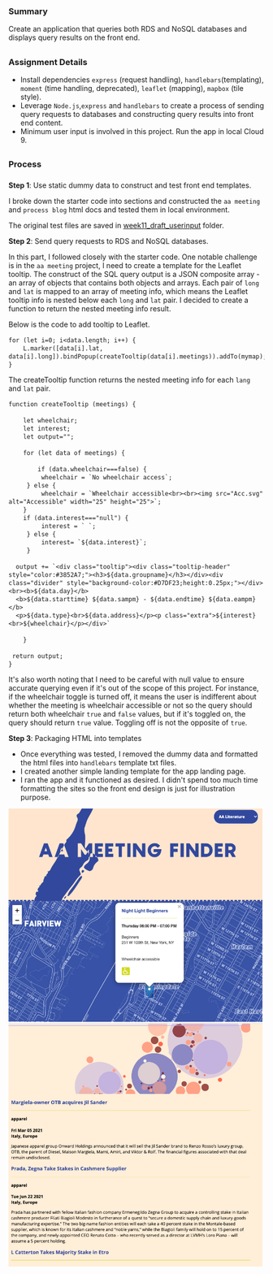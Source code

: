 ### Summary
Create an application that queries both RDS and NoSQL databases and displays query results on the front end.
##
### Assignment Details
- Install dependencies `express` (request handling), `handlebars`(templating), `moment` (time handling, deprecated), `leaflet` (mapping), `mapbox` (tile style). 
- Leverage `Node.js`,`express` and `handlebars` to create a process of sending query requests to databases and constructing query results into front end content.
- Minimum user input is involved in this project. Run the app in local Cloud 9. 


##
### Process
###
**Step 1**: Use static dummy data to construct and test front end templates. 

I broke down the starter code into sections and constructed the `aa meeting` and `process blog` html docs and tested them in local environment. 

The original test files are saved in [week11_draft_userinput]() folder.

**Step 2**: Send query requests to RDS and NoSQL databases.

In this part, I followed closely with the starter code. One notable challenge is in the `aa meeting` project, I need to create a template for the Leaflet tooltip. The construct of the SQL query output is a JSON composite array - an array of objects that contains both objects and arrays. Each pair of `long` and `lat` is mapped to an array of meeting info, which means the Leaflet tooltip info is nested below each `long` and `lat` pair.
I decided to create a function to return the nested meeting info result.

Below is the code to add tooltip to Leaflet.
```
for (let i=0; i<data.length; i++) {
    L.marker([data[i].lat, data[i].long]).bindPopup(createTooltip(data[i].meetings)).addTo(mymap);
}
```
The createTooltip function returns the nested meeting info for each `lang` and `lat` pair.

```
function createTooltip (meetings) {
    
    let wheelchair;
    let interest;
    let output="";
    
    for (let data of meetings) {
        
        if (data.wheelchair===false) {
         wheelchair = `No wheelchair access`;
     } else {
         wheelchair = `Wheelchair accessible<br><br><img src="Acc.svg" alt="Accessible" width="25" height="25">`;
    }
    if (data.interest==="null") {
         interest = ` `;
     } else {
         interest= `${data.interest}`;
     }     
         
  output += `<div class="tooltip"><div class="tooltip-header" style="color:#3852A7;"><h3>${data.groupname}</h3></div><div class="divider" style="background-color:#D7DF23;height:0.25px;"></div><br><b>${data.day}</b>
  <b>${data.starttime} ${data.sampm} - ${data.endtime} ${data.eampm}</b>
  <p>${data.type}<br>${data.address}</p><p class="extra">${interest}<br>${wheelchair}</p></div>`
        
    }
    
 return output;
}
```

It's also worth noting that I need to be careful with null value to ensure accurate querying even if it's out of the scope of this project. For instance, if the wheelchair toggle is turned off, it means the user is indifferent about whether the meeting is wheelchair accessible or not so the query should return both wheelchair `true` and `false` values, but if it's toggled on, the query should return `true` value. Toggling off is not the opposite of `true`.


**Step 3**: Packaging HTML into templates
- Once everything was tested, I removed the dummy data and formatted the html files into `handlebars` template txt files.
- I created another simple landing template for the app landing page.
- I ran the app and it functioned as desired. I didn't spend too much time formatting the sites so the front end design is just for illustration purpose.

<img src="./views/images/aa_screenshot.png" width="500" alt="AA Screenshot">
<img src="./views/images/blog_screenshot.png" width="500" alt="Blog Screenshot">